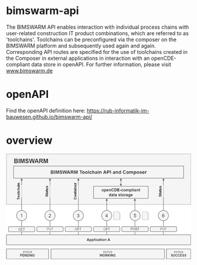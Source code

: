 # bimswarm-api
The BIMSWARM API enables interaction with individual process chains with user-related construction IT product combinations, which are referred to as 'toolchains'. Toolchains can be preconfigured via the composer on the BIMSWARM platform and subsequently used again and again. Corresponding API routes are specified for the use of toolchains created in the Composer in external applications in interaction with an openCDE-compliant data store in openAPI. For further information, please visit www.bimswarm.de

# openAPI

Find the openAPI definition here: https://rub-informatik-im-bauwesen.github.io/bimswarm-api/

# overview

![API overview](/docs/bimswarm.png "API overview")
